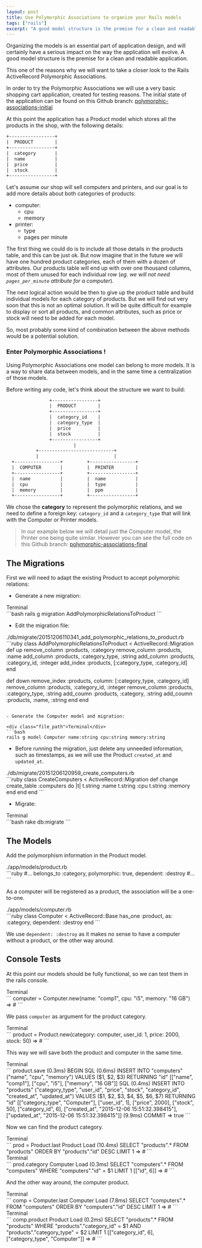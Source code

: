```yaml
---
layout: post
title: Use Polymorphic Associations to organize your Rails models
tags: ["rails"]
excerpt: "A good model structure is the premise for a clean and readable application, and polymorphic associations can be a great help."
---
```


Organizing the models is an essential part of application design, and will certainly have a serious impact on the way the application will evolve. A good model structure is the premise for a clean and readable application.

This one of the reasons why we will want to take a closer look to the Rails ActiveRecord Polymorphic Associations.

In order to try the Polymorphic Associations we will use a very basic shopping cart application, created for testing reasons. The initial state of the application can be found on this Github branch: [polymorphic-associations-initial][6ef755a1]

At this point the application has a Product model which stores all the products in the shop, with the following details:

```html
+-----------------+
|  PRODUCT        |
+-----------------+
|  category       |
|  name           |
|  price          |
|  stock          |
+-----------------+
```
Let's assume our shop will sell computers and printers, and our goal is to add more details about both categories of products:

- computer:
  - cpu
  - memory
- printer:
  - type
  - pages per minute

The first thing we could do is to include all those details in the products table, and this can be just ok. But now imagine that in the future we will have one hundred product categories, each of them with a dozen of attributes. Our products table will end up with over one thousand columns, most of them unused for each individual row (*eg. we will not need `pages_per_minute` attribute for a computer*).

The next logical action would be then to give up the product table and build individual models for each category of products. But we will find out very soon that this is not an optimal solution. It will be quite difficult for example to display or sort all products, and common attributes, such as price or stock will need to be added for each model.

So, most probably some kind of combination between the above methods would be a potential solution.

### Enter Polymorphic Associations !
Using Polymorphic Associations one model can belong to more models. It is a way to share data between models, and in the same time a centralization of those models.

Before writing any code, let's think about the structure we want to build:

```html
                +-----------------+
                |  PRODUCT        |
                +-----------------+
                |  category_id    |
                |  category_type  |
                |  price          |
                |  stock          |
                +-----------------+
                         |
           +----------------------------+
           |                            |
  +-----------------+         +-----------------+
  |  COMPUTER       |         |  PRINTER        |
  +-----------------+         +-----------------+
  |  name           |         |  name           |
  |  cpu            |         |  type           |
  |  memory         |         |  ppm            |
  +-----------------+         +-----------------+
```

We chose the **category** to represent the polymorphic relations, and we need to define a foreign key: `category_id` and a `category_type` that will link with the Computer or Printer models.

> In our example below we will detail just the Computer model, the Printer one being quite similar. However you can see the full code on this Github branch: [polymorphic-associations-final][2cc9496e]

## The Migrations
First we will need to adapt the existing Product to accept polymorphic relations:

- Generate a new migration:

<div class="file_path">Terminal</div>
```bash
rails g migration AddPolymorphicRelationsToProduct
```

- Edit the migration file:

<div class="file_path">./db/migrate/20151206110341_add_polymorphic_relations_to_product.rb</div>
```ruby
class AddPolymorphicRelationsToProduct < ActiveRecord::Migration
  def up
    remove_column :products, :category
    remove_column :products, :name
    add_column :products, :category_type, :string
    add_column :products, :category_id, :integer
    add_index :products, [:category_type, :category_id]
  end

  def down
    remove_index :products, column: [:category_type, :category_id]
    remove_column :products, :category_id, :integer
    remove_column :products, :category_type, :string
    add_coumn :products, :category, :string
    add_coumn :products, :name, :string
  end
end
```

- Generate the Computer model and migration:

<div class="file_path">Terminal</div>
```bash
rails g model Computer name:string cpu:string memory:string
```

- Before running the migration, just delete any unneeded information, such as timestamps, as we will use the Product `created_at` and `updated_at`.

<div class="file_path">./db/migrate/20151206120959_create_computers.rb</div>
```ruby
class CreateComputers < ActiveRecord::Migration
  def change
    create_table :computers do |t|
      t.string :name
      t.string :cpu
      t.string :memory
    end
  end
end
```

- Migrate:

<div class="file_path">Terminal</div>
```bash
rake db:migrate
```

## The Models
Add the polymorphism information in the Product model.

<div class="file_path">./app/models/product.rb</div>
```ruby
#...
belongs_to :category, polymorphic: true, dependent: :destroy
#...
```

As a computer will be registered as a product, the association will be a one-to-one.

<div class="file_path">./app/models/computer.rb</div>
```ruby
class Computer < ActiveRecord::Base
  has_one :product, as: :category, dependent: :destroy
end
```

We use `dependent: :destroy` as it makes no sense to have a computer without a product, or the other way around.

## Console Tests
At this point our models should be fully functional, so we can test them in the rails console.

<div class="file_path">Terminal</div>
```
computer = Computer.new(name: "comp1", cpu: "i5", memory: "16 GB")
=> #<Computer id: nil, name: "comp1", cpu: "i5", memory: "16 GB">
```

We pass `computer` as argument for the product category.

<div class="file_path">Terminal</div>
```
product = Product.new(category: computer, user_id: 1,
        price: 2000, stock: 50)
=> #<Product id: nil, user_id: 1, price: 2000, stock: 50,
    created_at: nil, updated_at: nil,
    category_type: "Computer", category_id: nil>
```

This way we will save both the product and computer in the same time.

<div class="file_path">Terminal</div>
```
product.save
   (0.3ms)  BEGIN
  SQL (0.6ms)  INSERT INTO "computers" ("name", "cpu", "memory") VALUES ($1, $2, $3) RETURNING "id"  [["name", "comp1"], ["cpu", "i5"], ["memory", "16 GB"]]
  SQL (0.4ms)  INSERT INTO "products" ("category_type", "user_id", "price", "stock", "category_id", "created_at", "updated_at") VALUES ($1, $2, $3, $4, $5, $6, $7) RETURNING "id"  [["category_type", "Computer"], ["user_id", 1], ["price", 2000], ["stock", 50], ["category_id", 6], ["created_at", "2015-12-06 15:51:32.398415"], ["updated_at", "2015-12-06 15:51:32.398415"]]
   (9.9ms)  COMMIT
=> true
```

Now we can find the product category.

<div class="file_path">Terminal</div>
```
prod = Product.last
  Product Load (10.4ms)  SELECT  "products".* FROM "products"  ORDER BY "products"."id" DESC LIMIT 1
=> #<Product id: 8, user_id: 1, price: 2000, stock: 50, created_at: "2015-12-06 15:51:32", updated_at: "2015-12-06 15:51:32", category_type: "Computer", category_id: 6>
```

<div class="file_path">Terminal</div>
```
prod.category
  Computer Load (0.3ms)  SELECT  "computers".* FROM "computers" WHERE "computers"."id" = $1 LIMIT 1  [["id", 6]]
=> #<Computer id: 6, name: "comp1", cpu: "i5", memory: "16 GB">
```

And the other way around, the computer product.

<div class="file_path">Terminal</div>
```
comp = Computer.last
  Computer Load (7.8ms)  SELECT  "computers".* FROM "computers"  ORDER BY "computers"."id" DESC LIMIT 1
=> #<Computer id: 6, name: "comp1", cpu: "i5", memory: "16 GB">
```

<div class="file_path">Terminal</div>
```
comp.product
  Product Load (0.2ms)  SELECT  "products".* FROM "products" WHERE "products"."category_id" = $1 AND "products"."category_type" = $2 LIMIT 1  [["category_id", 6], ["category_type", "Computer"]]
=> #<Product id: 8, user_id: 1, price: 2000, stock: 50, created_at: "2015-12-06 15:51:32", updated_at: "2015-12-06 15:51:32", category_type: "Computer", category_id: 6>
```

[6ef755a1]: https://github.com/iacobson/test-shop/tree/polymorphic-associations-initial "polymorphic-associations-initial"
[2cc9496e]: https://github.com/iacobson/test-shop/tree/polymorphic-associations-final "polymorphic-associations-final"
